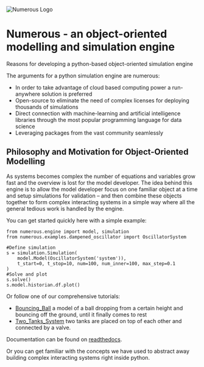 ![Numerous Logo](./docs/source/_static/img/numerous-logo.png)

Numerous  - an object-oriented modelling and simulation engine 
================================================================

Reasons for developing a python-based object-oriented simulation engine 

The arguments for a python simulation engine are numerous: 

* In order to take advantage of cloud based computing power a run-anywhere solution is preferred
* Open-source to eliminate the need of complex licenses for deploying thousands of simulations
* Direct connection with machine-learning and artificial intelligence libraries through the most popular programming language for data science
* Leveraging packages from the vast community seamlessly


Philosophy and Motivation for Object-Oriented Modelling
--------------------------------------------------------

As systems becomes complex the number of equations and variables grow fast and the overview is lost for the model developer. The idea behind this engine is to allow the model developer focus on one familiar object at a time and setup simulations for validation – and then combine these objects together to form complex interacting systems in a simple way where all the general tedious work is handled by the engine. 

You can get started quickly here with a simple example:


    from numerous.engine import model, simulation
    from numerous.examples.dampened_oscillator import OscillatorSystem

    #Define simulation
    s = simulation.Simulation(
        model.Model(OscillatorSystem('system')),
        t_start=0, t_stop=10, num=100, num_inner=100, max_step=0.1
    )
    #Solve and plot
    s.solve()
    s.model.historian.df.plot()



Or follow one of our comprehensive tutorials: 

 * [Bouncing_Ball](https://github.com/fossilfree/numerous/blob/master/examples/Bouncing_Ball/Bouncing%20Ball%20Example.ipynb)
	a model of a ball dropping from a certain height and bouncing off the ground, until it finally comes to rest
 * [Two_Tanks_System](https://github.com/fossilfree/numerous/blob/master/examples/Two_Tanks_System/TwoTanks_System.ipynb)
	two tanks are placed on top of each other and connected by a valve.

Documentation can be found on [readthedocs](numerous.readthedocs.io).

Or you can get familiar with the concepts we have used to abstract away building complex interacting systems right inside python. 
